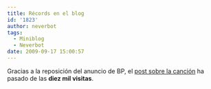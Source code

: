 ```yaml
---
title: Récords en el blog
id: '1823'
author: neverbot
tags:
  - Miniblog
  - Neverbot
date: 2009-09-17 15:00:57
---
```


Gracias a la reposición del anuncio de BP, el [post sobre la canción](http://localhost:8000/tv/la-cancion-del-nuevo-anuncio-de-bp/) ha pasado de las **diez mil visitas**.